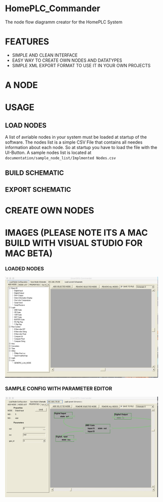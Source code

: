 # HomePLC_Commander
The node flow diagramm creator for the HomePLC System

# FEATURES
* SIMPLE AND CLEAN INTERFACE
* EASY WAY TO CREATE OWN NODES AND DATATYPES
* SIMPLE XML EXPORT FORMAT TO USE IT IN YOUR OWN PROJECTS


# A NODE


# USAGE
## LOAD NODES
A list of avriable nodes in your system must be loaded at startup of the software.
The nodes list is a simple CSV File that contains all needes information about each node.
So at startup you have to load the file with the UI-Button.
A sample nodes list is located at `documentation/sample_node_list/Implmented Nodes.csv`

## BUILD SCHEMATIC
## EXPORT SCHEMATIC

# CREATE OWN NODES



# IMAGES (PLEASE NOTE ITS A MAC BUILD WITH VISUAL STUDIO FOR MAC BETA)
###  LOADED NODES
![Gopher image](documentation/screenshots/screen_node_list_open.png)

###  SAMPLE CONFIG WITH PARAMETER EDITOR
![Gopher image](/documentation/screenshots/screen_sample_schem_param.png)

